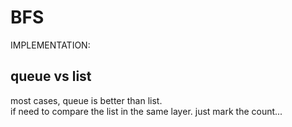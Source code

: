 # BFS 
IMPLEMENTATION: 
## queue vs list
most cases, queue is better than list.  
if need to compare the list in the same layer. just mark the count...